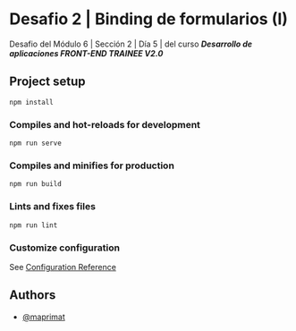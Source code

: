 # Desafio 2 | Binding de formularios (I)

Desafio del Módulo 6 | Sección 2 | Día 5 | del curso _**Desarrollo de aplicaciones FRONT-END TRAINEE V2.0**_

## Project setup
```
npm install
```

### Compiles and hot-reloads for development
```
npm run serve
```

### Compiles and minifies for production
```
npm run build
```

### Lints and fixes files
```
npm run lint
```

### Customize configuration
See [Configuration Reference](https://cli.vuejs.org/config/)

## Authors

- [@maprimat](https://www.github.com/maprimat)
